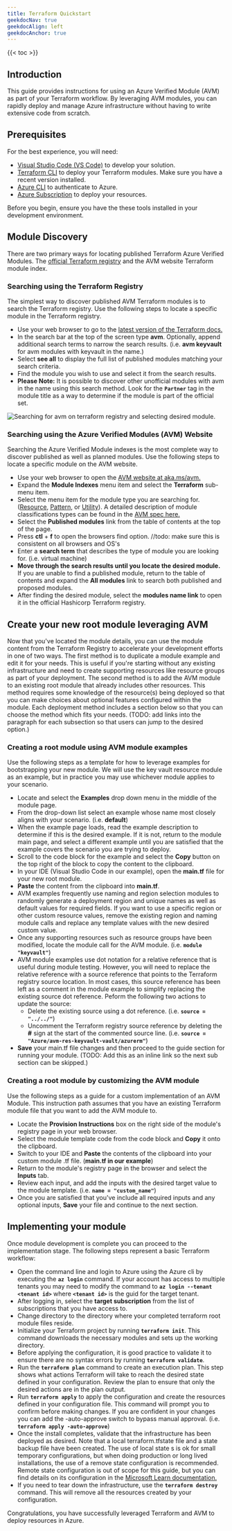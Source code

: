 ```yaml
---
title: Terraform Quickstart
geekdocNav: true
geekdocAlign: left
geekdocAnchor: true
---
```


{{< toc >}}

## Introduction

This guide provides instructions for using an Azure Verified Module (AVM) as part of your Terraform workflow. By leveraging AVM modules, you can rapidly deploy and manage Azure infrastructure without having to write extensive code from scratch.

## Prerequisites

For the best experience, you will need:

- [Visual Studio Code (VS Code)](https://code.visualstudio.com/docs/setup/setup-overview) to develop your solution.
- [Terraform CLI](https://developer.hashicorp.com/terraform/install) to deploy your Terraform modules. Make sure you have a recent version installed.
- [Azure CLI](https://learn.microsoft.com/en-us/cli/azure/install-azure-cli) to authenticate to Azure.
- [Azure Subscription](https://learn.microsoft.com/en-us/azure/cloud-adoption-framework/ready/considerations/fundamental-concepts) to deploy your resources.

Before you begin, ensure you have the these tools installed in your development environment.

## Module Discovery

There are two primary ways for locating published Terraform Azure Verified Modules. The [official Terraform registry](https://registry.terraform.io/) and the AVM website Terraform module index.

### Searching using the Terraform Registry

The simplest way to discover published AVM Terraform modules is to search the Terraform registry. Use the following steps to locate a specific module in the Terraform registry.

- Use your web browser to go to the [latest version of the Terraform docs.](https://registry.terraform.io/providers/hashicorp/azurerm/latest/docs)
- In the search bar at the top of the screen type **avm**. Optionally, append additional search terms to narrow the search results. (i.e. **avm keyvault** for avm modules with keyvault in the name.)
- Select **see all** to display the full list of published modules matching your search criteria.
- Find the module you wish to use and select it from the search results.
- **Please Note:** It is possible to discover other unofficial modules with avm in the name using this search method. Look for the **`Partner`** tag in the module title as a way to determine if the module is part of the official set.

![Searching for avm on terraform registry and selecting desired module.](/Azure-Verified-Modules/img/usage/quickstart/terraform/avm-tf-search-5-10.gif)

### Searching using the Azure Verified Modules (AVM) Website

Searching the Azure Verified Module indexes is the most complete way to discover published as well as planned modules. Use the following steps to locate a specific module on the AVM website.

- Use your web browser to open the [AVM website at aka.ms/avm.](https://aka.ms/avm)
- Expand the **Module Indexes** menu item and select the **Terraform** sub-menu item.
- Select the menu item for the module type you are searching for. ([Resource](https://azure.github.io/Azure-Verified-Modules/indexes/terraform/tf-resource-modules/), [Pattern](https://azure.github.io/Azure-Verified-Modules/indexes/terraform/tf-pattern-modules/), or [Utility](https://azure.github.io/Azure-Verified-Modules/indexes/terraform/tf-utility-modules/)).  A detailed description of module classifications types can be found in the [AVM spec here.](https://azure.github.io/Azure-Verified-Modules/specs/shared/module-classifications/)
- Select the **Published modules** link from the table of contents at the top of the page.
- Press **ctl** + **f** to open the browsers find option. //todo: make sure this is consistent on all browsers and OS's
- Enter a **search term** that describes the type of module you are looking for. (i.e. virtual machine)
- **Move through the search results until you locate the desired module.**  If you are unable to find a published module, return to the table of contents and expand the **All modules** link to search both published and proposed modules.
- After finding the desired module, select the **modules name link** to open it in the official Hashicorp Terraform registry.

## Create your new root module leveraging AVM

Now that you've located the module details, you can use the module content from the Terraform Registry to accelerate your development efforts in one of two ways. The first method is to duplicate a module example and edit it for your needs. This is useful if you're starting without any existing infrastructure and need to create supporting resources like resource groups as part of your deployment. The second method is to add the AVM module to an existing root module that already includes other resources. This method requires some knowledge of the resource(s) being deployed so that you can make choices about optional features configured within the module. Each deployment method includes a section below so that you can choose the method which fits your needs. (TODO: add links into the paragraph for each subsection so that users can jump to the desired option.)

### Creating a root module using AVM module examples

Use the following steps as a template for how to leverage examples for bootstrapping your new module. We will use the key vault resource module as an example, but in practice you may use whichever module applies to your scenario.

- Locate and select the **Examples** drop down menu in the middle of the module page.
- From the drop-down list select an example whose name most closely aligns with your scenario. (i.e. **default**)
- When the example page loads, read the example description to determine if this is the desired example. If it is not, return to the module main page, and select a different example until you are satisfied that the example covers the scenario you are trying to deploy.
- Scroll to the code block for the example and select the **Copy** button on the top right of the block to copy the content to the clipboard.
- In your IDE (Visual Studio Code in our example), open the **main.tf** file for your new root module.
- **Paste** the content from the clipboard into **main.tf**.
- AVM examples frequently use naming and region selection modules to randomly generate a deployment region and unique names as well as default values for required fields. If you want to use a specific region or other custom resource values, remove the existing region and naming module calls and replace any template values with the new desired custom value.
- Once any supporting resources such as resource groups have been modified, locate the module call for the AVM module. (i.e. **`module "keyvault"`**)
- AVM module examples use dot notation for a relative reference that is useful during module testing. However, you will need to replace the relative reference with a source reference that points to the Terraform registry source location. In most cases, this source reference has been left as a comment in the module example to simplify replacing the existing source dot reference. Peform the following two actions to update the source:
  - Delete the existing source using a dot reference. (i.e. **`source = "../../"`**)
  - Uncomment the Terraform registry source reference by deleting the **#** sign at the start of the commented source line.  (i.e. **`source = "Azure/avm-res-keyvault-vault/azurerm"`**)
- **Save** your main.tf file changes and then proceed to the guide section for running your module. (TODO: Add this as an inline link so the next sub section can be skipped.)

### Creating a root module by customizing the AVM module

Use the following steps as a guide for a custom implementation of an AVM Module. This instruction path assumes that you have an existing Terraform module file that you want to add the AVM module to.

- Locate the **Provision Instructions** box on the right side of the module's registry page in your web browser.
- Select the module template code from the code block and **Copy** it onto the clipboard.
- Switch to your IDE and **Paste** the contents of the clipboard into your custom module .tf file. (**main.tf in our example**)
- Return to the module's registry page in the browser and select the **Inputs** tab.
- Review each input, and add the inputs with the desired target value to the module template. (i.e. **`name = "custom_name"`**)
- Once you are satisfied that you've include all required inputs and any optional inputs, **Save** your file and continue to the next section.

## Implementing your module

Once module development is complete you can proceed to the implementation stage.  The following steps represent a basic Terraform workflow:

- Open the command line and login to Azure using the Azure cli by executing the **`az login`** command. If your account has access to multiple tenants you may need to modify the command to **`az login --tenant <tenant id>`** where **`<tenant id>`** is the guid for the target tenant.
- After logging in, select the **target subscription** from the list of subscriptions that you have access to.
- Change directory to the directory where your completed terraform root module files reside.
- Initialize your Terraform project by running **`terraform init`**. This command downloads the necessary modules and sets up the working directory.
- Before applying the configuration, it is good practice to validate it to ensure there are no syntax errors by running **`terraform validate`**.
- Run the **`terraform plan`** command to create an execution plan. This step shows what actions Terraform will take to reach the desired state defined in your configuration. Review the plan to ensure that only the desired actions are in the plan output.
- Run **`terraform apply`** to apply the configuration and create the resources defined in your configuration file. This command will prompt you to confirm before making changes. If you are confident in your changes you can add the -auto-approve switch to bypass manual approval.  (i.e. **`terraform apply -auto-approve`**)
- Once the install completes, validate that the infrastructure has been deployed as desired. Note that a local terraform.tfstate file and a state backup file have been created. The use of local state s is ok for small temporary configurations, but when doing production or long lived installations, the use of a remove state configuration is recommended. Remote state configuration is out of scope for this guide, but you can find details on its configuration in the [Microsoft Learn documentation.](https://learn.microsoft.com/en-us/azure/developer/terraform/store-state-in-azure-storage?tabs=azure-cli)
- If you need to tear down the infrastructure, use the **`terraform destroy`** command. This will remove all the resources created by your configuration.

Congratulations, you have successfully leveraged Terraform and AVM to deploy resources in Azure.
